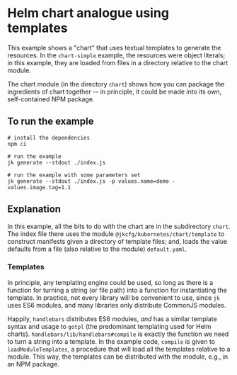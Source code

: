 # Helm chart analogue using templates

This example shows a "chart" that uses textual templates to generate
the resources. In the `chart-simple` example, the resources were
object literals; in this example, they are loaded from files in a
directory relative to the chart module.

The chart module (in the directory `chart`) shows how you can package
the ingredients of chart together -- in principle, it could be made
into its own, self-contained NPM package.

## To run the example

```console
# install the dependencies
npm ci

# run the example
jk generate --stdout ./index.js

# run the example with some parameters set
jk generate --stdout ./index.js -p values.name=demo -values.image.tag=1.1
```

## Explanation

In this example, all the bits to do with the chart are in the
subdirectory `chart`. The index file there uses the module
`@jkcfg/kubernetes/chart/template` to construct manifests given a
directory of template files; and, loads the value defaults from a file
(also relative to the module) `default.yaml`.

### Templates

In principle, any templating engine could be used, so long as there is
a function for turning a string (or file path) into a function for
instantiating the template. In practice, not every library will be
convenient to use, since `jk` uses ES6 modules, and many libraries
only distribute CommonJS modules.

Happily, `handlebars` distributes ES6 modules, _and_ has a similar
template syntax and usage to `gotpl` (the predominant templating used
for Helm charts). `handlebars/lib/handlebars#compile` is exactly the
function we need to turn a string into a template. In the example
code, `compile` is given to `loadModuleTemplates`, a procedure that
will load all the templates relative to a module. This way, the
templates can be distributed with the module, e.g., in an NPM package.
